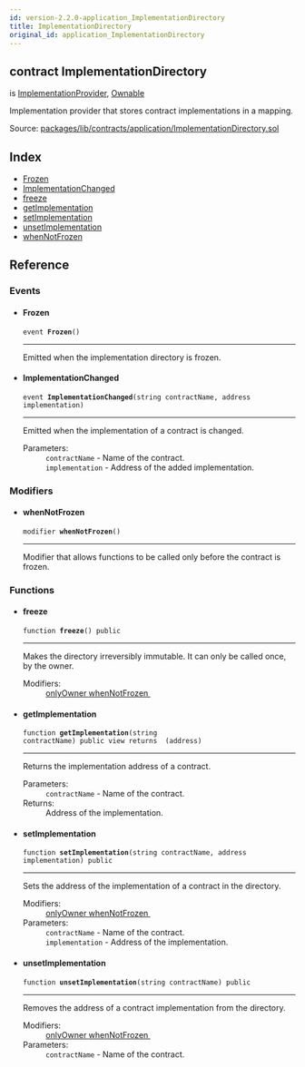 ```yaml
---
id: version-2.2.0-application_ImplementationDirectory
title: ImplementationDirectory
original_id: application_ImplementationDirectory
---
```


<div class="contract-doc"><div class="contract"><h2 class="contract-header"><span class="contract-kind">contract</span> ImplementationDirectory</h2><p class="base-contracts"><span>is</span> <a href="application_ImplementationProvider.html">ImplementationProvider</a><span>, </span><a href="openzeppelin-solidity_ownership_Ownable.html">Ownable</a></p><p class="description">Implementation provider that stores contract implementations in a mapping.</p><div class="source">Source: <a href="https://github.com/zeppelinos/zos/blob/v2.2.0/packages/lib/contracts/application/ImplementationDirectory.sol" target="_blank">packages/lib/contracts/application/ImplementationDirectory.sol</a></div></div><div class="index"><h2>Index</h2><ul><li><a href="application_ImplementationDirectory.html#Frozen">Frozen</a></li><li><a href="application_ImplementationDirectory.html#ImplementationChanged">ImplementationChanged</a></li><li><a href="application_ImplementationDirectory.html#freeze">freeze</a></li><li><a href="application_ImplementationDirectory.html#getImplementation">getImplementation</a></li><li><a href="application_ImplementationDirectory.html#setImplementation">setImplementation</a></li><li><a href="application_ImplementationDirectory.html#unsetImplementation">unsetImplementation</a></li><li><a href="application_ImplementationDirectory.html#whenNotFrozen">whenNotFrozen</a></li></ul></div><div class="reference"><h2>Reference</h2><div class="events"><h3>Events</h3><ul><li><div class="item event"><span id="Frozen" class="anchor-marker"></span><h4 class="name">Frozen</h4><div class="body"><code class="signature">event <strong>Frozen</strong><span>() </span></code><hr/><div class="description"><p>Emitted when the implementation directory is frozen.</p></div></div></div></li><li><div class="item event"><span id="ImplementationChanged" class="anchor-marker"></span><h4 class="name">ImplementationChanged</h4><div class="body"><code class="signature">event <strong>ImplementationChanged</strong><span>(string contractName, address implementation) </span></code><hr/><div class="description"><p>Emitted when the implementation of a contract is changed.</p></div><dl><dt><span class="label-parameters">Parameters:</span></dt><dd><div><code>contractName</code> - Name of the contract.</div><div><code>implementation</code> - Address of the added implementation.</div></dd></dl></div></div></li></ul></div><div class="modifiers"><h3>Modifiers</h3><ul><li><div class="item modifier"><span id="whenNotFrozen" class="anchor-marker"></span><h4 class="name">whenNotFrozen</h4><div class="body"><code class="signature">modifier <strong>whenNotFrozen</strong><span>() </span></code><hr/><div class="description"><p>Modifier that allows functions to be called only before the contract is frozen.</p></div></div></div></li></ul></div><div class="functions"><h3>Functions</h3><ul><li><div class="item function"><span id="freeze" class="anchor-marker"></span><h4 class="name">freeze</h4><div class="body"><code class="signature">function <strong>freeze</strong><span>() </span><span>public </span></code><hr/><div class="description"><p>Makes the directory irreversibly immutable. It can only be called once, by the owner.</p></div><dl><dt><span class="label-modifiers">Modifiers:</span></dt><dd><a href="openzeppelin-solidity_ownership_Ownable.html#onlyOwner">onlyOwner </a><a href="application_ImplementationDirectory.html#whenNotFrozen">whenNotFrozen </a></dd></dl></div></div></li><li><div class="item function"><span id="getImplementation" class="anchor-marker"></span><h4 class="name">getImplementation</h4><div class="body"><code class="signature">function <strong>getImplementation</strong><span>(string contractName) </span><span>public </span><span>view </span><span>returns  (address) </span></code><hr/><div class="description"><p>Returns the implementation address of a contract.</p></div><dl><dt><span class="label-parameters">Parameters:</span></dt><dd><div><code>contractName</code> - Name of the contract.</div></dd><dt><span class="label-return">Returns:</span></dt><dd>Address of the implementation.</dd></dl></div></div></li><li><div class="item function"><span id="setImplementation" class="anchor-marker"></span><h4 class="name">setImplementation</h4><div class="body"><code class="signature">function <strong>setImplementation</strong><span>(string contractName, address implementation) </span><span>public </span></code><hr/><div class="description"><p>Sets the address of the implementation of a contract in the directory.</p></div><dl><dt><span class="label-modifiers">Modifiers:</span></dt><dd><a href="openzeppelin-solidity_ownership_Ownable.html#onlyOwner">onlyOwner </a><a href="application_ImplementationDirectory.html#whenNotFrozen">whenNotFrozen </a></dd><dt><span class="label-parameters">Parameters:</span></dt><dd><div><code>contractName</code> - Name of the contract.</div><div><code>implementation</code> - Address of the implementation.</div></dd></dl></div></div></li><li><div class="item function"><span id="unsetImplementation" class="anchor-marker"></span><h4 class="name">unsetImplementation</h4><div class="body"><code class="signature">function <strong>unsetImplementation</strong><span>(string contractName) </span><span>public </span></code><hr/><div class="description"><p>Removes the address of a contract implementation from the directory.</p></div><dl><dt><span class="label-modifiers">Modifiers:</span></dt><dd><a href="openzeppelin-solidity_ownership_Ownable.html#onlyOwner">onlyOwner </a><a href="application_ImplementationDirectory.html#whenNotFrozen">whenNotFrozen </a></dd><dt><span class="label-parameters">Parameters:</span></dt><dd><div><code>contractName</code> - Name of the contract.</div></dd></dl></div></div></li></ul></div></div></div>
